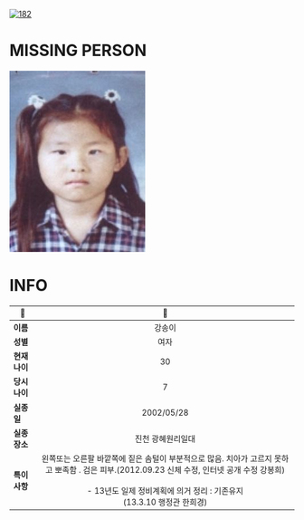 [![182](https://img.shields.io/badge/%EC%8B%A4%EC%A2%85%EC%8B%A0%EA%B3%A0%EB%8A%94%20%EA%B5%AD%EB%B2%88%EC%97%86%EC%9D%B4-182-blue)](http://safe182.go.kr/index.do)

# MISSING PERSON

<img src="./missing_person.jpg">

# INFO

|🔑|💎|
|--|:--:|
|**이름**|강송이|
|**성별**|여자|
|**현재 나이**|30|
|**당시 나이**|7|
|**실종일**|2002/05/28|
|**실종 장소**|진천 광혜원리일대|
|**특이사항**|왼쪽또는 오른팔 바깥쪽에 짙은 솜털이 부분적으로 많음. 치아가 고르지 못하고 뽀족함 . 검은 피부.(2012.09.23 신체 수정, 인터넷 공개 수정 강봉희)</br></br>- 13년도 일제 정비계획에 의거 정리 : 기존유지</br>(13.3.10 행정관 한희경)|
